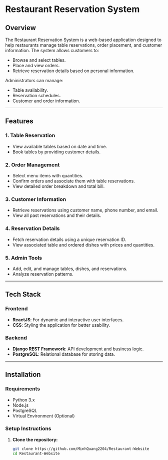# Restaurant Reservation System

## **Overview**
The Restaurant Reservation System is a web-based application designed to help restaurants manage table reservations, order placement, and customer information. The system allows customers to:
- Browse and select tables.
- Place and view orders.
- Retrieve reservation details based on personal information.

Administrators can manage:
- Table availability.
- Reservation schedules.
- Customer and order information.

---

## **Features**
### **1. Table Reservation**
- View available tables based on date and time.
- Book tables by providing customer details.

### **2. Order Management**
- Select menu items with quantities.
- Confirm orders and associate them with table reservations.
- View detailed order breakdown and total bill.

### **3. Customer Information**
- Retrieve reservations using customer name, phone number, and email.
- View all past reservations and their details.

### **4. Reservation Details**
- Fetch reservation details using a unique reservation ID.
- View associated table and ordered dishes with prices and quantities.

### **5. Admin Tools**
- Add, edit, and manage tables, dishes, and reservations.
- Analyze reservation patterns.

---

## **Tech Stack**
### **Frontend**
- **ReactJS**: For dynamic and interactive user interfaces.
- **CSS**: Styling the application for better usability.

### **Backend**
- **Django REST Framework**: API development and business logic.
- **PostgreSQL**: Relational database for storing data.

---

## **Installation**
### **Requirements**
- Python 3.x
- Node.js
- PostgreSQL
- Virtual Environment (Optional)

### **Setup Instructions**
1. **Clone the repository:**
   ```bash
   git clone https://github.com/MinhQuang2204/Restaurant-Website
   cd Restaurant-Website
